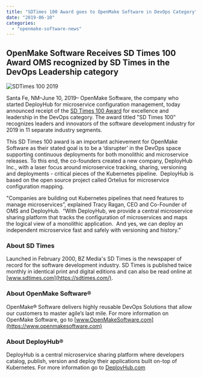 ```yaml
---
title: "SDTimes 100 Award goes to OpenMake Software in DevOps Category"
date: "2019-06-10"
categories: 
  - "openmake-software-news"
---
```


## OpenMake Software Receives SD Times 100 Award OMS recognized by SD Times in the DevOps Leadership category

![SDTimes 100 2019](images/SDT100_logo_2019_600px-300x258.jpg)

Santa Fe, NM–June 10, 2019– OpenMake Software, the company who started DeployHub for microservice configuration management, today announced receipt of the [SD Times 100 Award](https://sdtimes.com/sdtimes-100/2019/best-in-show/devops-2019/) for excellence and leadership in the DevOps category. The award titled "SD Times 100" recognizes leaders and innovators of the software development industry for 2019 in 11 separate industry segments.

This SD Times 100 award is an important achievement for OpenMake Software as their stated goal is to be a ‘disrupter’ in the DevOps space supporting continuous deployments for both monolithic and microservice releases. To this end, the co-founders created a new company, DeployHub Inc., with a laser focus around microservice tracking, sharing, versioning and deployments - critical pieces of the Kubernetes pipeline.  DeployHub is based on the open source project called Ortelius for microservice configuration mapping.

"Companies are building out Kubernetes pipelines that need features to manage microservices”, explained Tracy Ragan, CEO and Co-Founder of OMS and DeployHub.  “With DeployHub, we provide a central microservice sharing platform that tracks the configuration of microservices and maps the logical view of a monolithic application.  And yes, we can deploy an independent microservice fast and safely with versioning and history.”

### About SD Times

Launched in February 2000, BZ Media's SD Times is the newspaper of record for the software development industry. SD Times is published twice monthly in identical print and digital editions and can also be read online at [www.sdtimes.com](https://sdtimes.com/).

### About OpenMake Software®

OpenMake® Software delivers highly reusable DevOps Solutions that allow our customers to master agile’s last mile. For more information on OpenMake Software, go to [www.OpenMakeSoftware.com](https://www.openmakesoftware.com)

### About DeployHub®

DeployHub is a central microservice sharing platform where developers catalog, publish, version and deploy their applications built on-top of Kubernetes. For more information go to [DeployHub.com](https://www.deployhub.com/)
